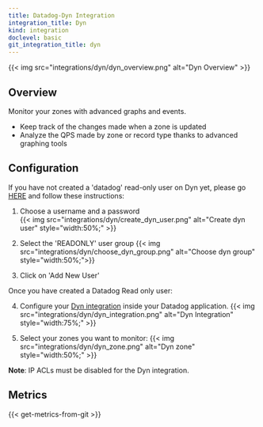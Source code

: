 ```yaml
---
title: Datadog-Dyn Integration
integration_title: Dyn
kind: integration
doclevel: basic
git_integration_title: dyn
---
```


{{< img src="integrations/dyn/dyn_overview.png" alt="Dyn Overview" >}}

## Overview

Monitor your zones with advanced graphs and events.

* Keep track of the changes made when a zone is updated
* Analyze the QPS made by zone or record type thanks to advanced graphing tools

## Configuration 

If you have not created a 'datadog' read-only user on Dyn yet, please go [HERE](https://manage.dynect.net/login/) and follow these instructions:


1. Choose a username and a password   
{{< img src="integrations/dyn/create_dyn_user.png" alt="Create dyn user" style="width:50%;" >}}

2. Select the 'READONLY' user group 
{{< img src="integrations/dyn/choose_dyn_group.png" alt="Choose dyn group" style="width:50%;">}}

3. Click on 'Add New User'

Once you have created a Datadog Read only user:

4. Configure your [Dyn integration](https://app.datadoghq.com/account/settings#integrations/dyn) inside your Datadog application.
{{< img src="integrations/dyn/dyn_integration.png" alt="Dyn Integration" style="width:75%;" >}}

5. Select your zones you want to monitor:
{{< img src="integrations/dyn/dyn_zone.png" alt="Dyn zone" style="width:50%;" >}}

**Note**: IP ACLs must be disabled for the Dyn integration.
## Metrics

{{< get-metrics-from-git >}}